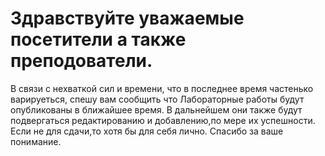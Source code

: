# Здравствуйте уважаемые посетители а также преподователи.
В связи с нехваткой сил и времени, что в последнее время частенько варируеться, спешу вам сообщить что Лабораторные работы будут опубликованы в ближайшее время.
В дальнейшем они также будут подвергаться редактированию и добавлению,по мере их успешности. Если не для сдачи,то хотя бы для себя лично.
Спасибо за ваше понимание.

